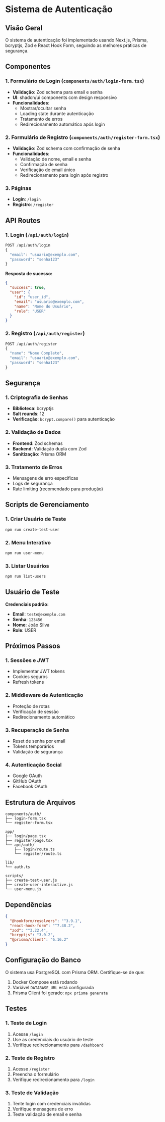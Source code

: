 # Sistema de Autenticação

## Visão Geral

O sistema de autenticação foi implementado usando Next.js, Prisma, bcryptjs, Zod e React Hook Form, seguindo as melhores práticas de segurança.

## Componentes

### 1. Formulário de Login (`components/auth/login-form.tsx`)

- **Validação**: Zod schema para email e senha
- **UI**: shadcn/ui components com design responsivo
- **Funcionalidades**:
  - Mostrar/ocultar senha
  - Loading state durante autenticação
  - Tratamento de erros
  - Redirecionamento automático após login

### 2. Formulário de Registro (`components/auth/register-form.tsx`)

- **Validação**: Zod schema com confirmação de senha
- **Funcionalidades**:
  - Validação de nome, email e senha
  - Confirmação de senha
  - Verificação de email único
  - Redirecionamento para login após registro

### 3. Páginas

- **Login**: `/login`
- **Registro**: `/register`

## API Routes

### 1. Login (`/api/auth/login`)

```typescript
POST /api/auth/login
{
  "email": "usuario@exemplo.com",
  "password": "senha123"
}
```

**Resposta de sucesso:**
```json
{
  "success": true,
  "user": {
    "id": "user_id",
    "email": "usuario@exemplo.com",
    "name": "Nome do Usuário",
    "role": "USER"
  }
}
```

### 2. Registro (`/api/auth/register`)

```typescript
POST /api/auth/register
{
  "name": "Nome Completo",
  "email": "usuario@exemplo.com",
  "password": "senha123"
}
```

## Segurança

### 1. Criptografia de Senhas
- **Biblioteca**: bcryptjs
- **Salt rounds**: 12
- **Verificação**: `bcrypt.compare()` para autenticação

### 2. Validação de Dados
- **Frontend**: Zod schemas
- **Backend**: Validação dupla com Zod
- **Sanitização**: Prisma ORM

### 3. Tratamento de Erros
- Mensagens de erro específicas
- Logs de segurança
- Rate limiting (recomendado para produção)

## Scripts de Gerenciamento

### 1. Criar Usuário de Teste
```bash
npm run create-test-user
```

### 2. Menu Interativo
```bash
npm run user-menu
```

### 3. Listar Usuários
```bash
npm run list-users
```

## Usuário de Teste

**Credenciais padrão:**
- **Email**: `teste@exemplo.com`
- **Senha**: `123456`
- **Nome**: João Silva
- **Role**: USER

## Próximos Passos

### 1. Sessões e JWT
- Implementar JWT tokens
- Cookies seguros
- Refresh tokens

### 2. Middleware de Autenticação
- Proteção de rotas
- Verificação de sessão
- Redirecionamento automático

### 3. Recuperação de Senha
- Reset de senha por email
- Tokens temporários
- Validação de segurança

### 4. Autenticação Social
- Google OAuth
- GitHub OAuth
- Facebook OAuth

## Estrutura de Arquivos

```
components/auth/
├── login-form.tsx
└── register-form.tsx

app/
├── login/page.tsx
├── register/page.tsx
└── api/auth/
    ├── login/route.ts
    └── register/route.ts

lib/
└── auth.ts

scripts/
├── create-test-user.js
├── create-user-interactive.js
└── user-menu.js
```

## Dependências

```json
{
  "@hookform/resolvers": "^3.9.1",
  "react-hook-form": "^7.48.2",
  "zod": "^3.22.4",
  "bcryptjs": "3.0.2",
  "@prisma/client": "6.16.2"
}
```

## Configuração do Banco

O sistema usa PostgreSQL com Prisma ORM. Certifique-se de que:

1. Docker Compose está rodando
2. Variável `DATABASE_URL` está configurada
3. Prisma Client foi gerado: `npx prisma generate`

## Testes

### 1. Teste de Login
1. Acesse `/login`
2. Use as credenciais do usuário de teste
3. Verifique redirecionamento para `/dashboard`

### 2. Teste de Registro
1. Acesse `/register`
2. Preencha o formulário
3. Verifique redirecionamento para `/login`

### 3. Teste de Validação
1. Tente login com credenciais inválidas
2. Verifique mensagens de erro
3. Teste validação de email e senha
